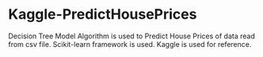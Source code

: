# Kaggle-PredictHousePrices
Decision Tree Model Algorithm is used to Predict House Prices of data read from csv file.
Scikit-learn framework is used.
Kaggle is used for reference.
